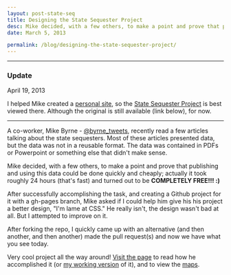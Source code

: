 ```yaml
---
layout: post-state-seq
title: Designing the State Sequester Project
desc: Mike decided, with a few others, to make a point and prove that publishing and using this data could be done quickly and cheaply; actually it took roughly 24 hours (that's fast) and turned out to be <strong>COMPLETELY FREE!!! :)</strong>
date: March 5, 2013

permalink: /blog/designing-the-state-sequester-project/
---
```

<hr>

### Update

<p class="date">April 19, 2013</p>

I helped Mike created a [personal site](/posts/helping-feomike.html), so the [State Sequester Project](http://feomike.github.io/post/example-state-sequester.html) is best viewed there. Although the original is still available (link below), for now.

<hr>

A co-worker, Mike Byrne - [@byrne_tweets](http://twitter.com/byrne_tweets), recently read a few articles talking about the state sequesters. Most of these articles presented data, but the data was not in a reusable format. The data was contained in PDFs or Powerpoint or something else that didn't make sense.

Mike decided, with a few others, to make a point and prove that publishing and using this data could be done quickly and cheaply; actually it took roughly 24 hours (that's fast) and turned out to be __COMPLETELY FREE!!! :)__

After successfully accomplishing the task, and creating a Github project for it with a gh-pages branch, Mike asked if I could help him give his his project a better design, "I'm lame at CSS." He really isn't, the design wasn't bad at all. But I attempted to improve on it.

After forking the repo, I quickly came up with an alternative (and then another, and then another) made the pull request(s) and now we have what you see today.

Very cool project all the way around! [Visit the page](http://feomike.github.com/state_seq/) to read how he accomplished it (or [my working version](http://awolfe76.github.com/state_seq) of it), and to view the [maps](http://tiles.mapbox.com/feomike/map/map-cjk4bn33#4.00/39.53/-95.41).